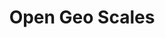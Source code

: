 ---
layout: project
title: Open Geo Scales
description: Fournir un point d'accès standardisé à des données environnementales et climatiques agrégées à différentes échelles géospatiales
season: 9
repository:
website:
image: 9_opengeoscales.jpg
---